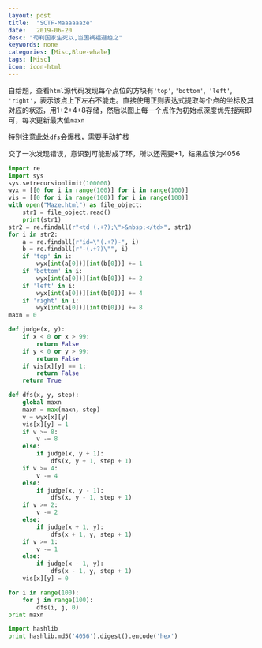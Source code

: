 ```yaml
---
layout: post
title:  "SCTF-Maaaaaaze"
date:   2019-06-20
desc: "苟利国家生死以,岂因祸福避趋之"
keywords: none
categories: [Misc,Blue-whale]
tags: [Misc]
icon: icon-html
---
```


白给题，查看`html`源代码发现每个点位的方块有`'top'`, `'bottom'`,` 'left'`, `'right'`，表示该点上下左右不能走。直接使用正则表达式提取每个点的坐标及其对应的状态，用1+2+4+8存储，然后以图上每一个点作为初始点深度优先搜索即可，每次更新最大值`maxn`

特别注意此处`dfs`会爆栈，需要手动扩栈

交了一次发现错误，意识到可能形成了环，所以还需要+1，结果应该为4056

```python
import re
import sys
sys.setrecursionlimit(100000)
wyx = [[0 for i in range(100)] for i in range(100)]
vis = [[0 for i in range(100)] for i in range(100)]
with open("Maze.html") as file_object:
    str1 = file_object.read()
    print(str1)
str2 = re.findall(r"<td (.+?);\">&nbsp;</td>", str1)
for i in str2:
	a = re.findall(r"id=\"(.+?)-", i)
	b = re.findall(r"-(.+?)\"", i)
	if 'top' in i:
		wyx[int(a[0])][int(b[0])] += 1
	if 'bottom' in i:
		wyx[int(a[0])][int(b[0])] += 2
	if 'left' in i:
		wyx[int(a[0])][int(b[0])] += 4
	if 'right' in i:
		wyx[int(a[0])][int(b[0])] += 8
maxn = 0

def judge(x, y):
	if x < 0 or x > 99:
		return False
	if y < 0 or y > 99:
		return False
	if vis[x][y] == 1:
		return False
	return True

def dfs(x, y, step):
	global maxn
	maxn = max(maxn, step)
	v = wyx[x][y]
	vis[x][y] = 1
	if v >= 8:
		v -= 8
	else:
		if judge(x, y + 1):
			dfs(x, y + 1, step + 1)
	if v >= 4:
		v -= 4
	else:
		if judge(x, y - 1):
			dfs(x, y - 1, step + 1)
	if v >= 2:
		v -= 2
	else:
		if judge(x + 1, y):
			dfs(x + 1, y, step + 1)
	if v >= 1:
		v -= 1
	else:
		if judge(x - 1, y):
			dfs(x - 1, y, step + 1)
	vis[x][y] = 0

for i in range(100):
	for j in range(100):
		dfs(i, j, 0)
print maxn
```

```python
import hashlib
print hashlib.md5('4056').digest().encode('hex')
```

